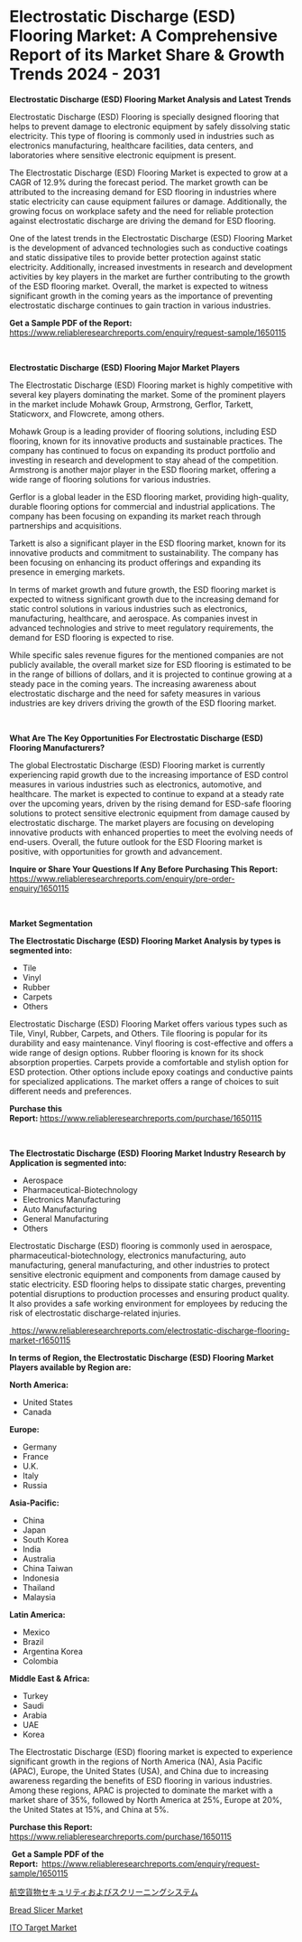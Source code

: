 <p><h1>Electrostatic Discharge (ESD) Flooring Market: A Comprehensive Report of its Market Share & Growth Trends 2024 - 2031</h1></p><p><strong>Electrostatic Discharge (ESD) Flooring Market Analysis and Latest Trends</strong></p>
<p><p>Electrostatic Discharge (ESD) Flooring is specially designed flooring that helps to prevent damage to electronic equipment by safely dissolving static electricity. This type of flooring is commonly used in industries such as electronics manufacturing, healthcare facilities, data centers, and laboratories where sensitive electronic equipment is present.</p><p>The Electrostatic Discharge (ESD) Flooring Market is expected to grow at a CAGR of 12.9% during the forecast period. The market growth can be attributed to the increasing demand for ESD flooring in industries where static electricity can cause equipment failures or damage. Additionally, the growing focus on workplace safety and the need for reliable protection against electrostatic discharge are driving the demand for ESD flooring.</p><p>One of the latest trends in the Electrostatic Discharge (ESD) Flooring Market is the development of advanced technologies such as conductive coatings and static dissipative tiles to provide better protection against static electricity. Additionally, increased investments in research and development activities by key players in the market are further contributing to the growth of the ESD flooring market. Overall, the market is expected to witness significant growth in the coming years as the importance of preventing electrostatic discharge continues to gain traction in various industries.</p></p>
<p><strong>Get a Sample PDF of the Report:&nbsp;</strong> <a href="https://www.reliableresearchreports.com/enquiry/request-sample/1650115">https://www.reliableresearchreports.com/enquiry/request-sample/1650115</a></p>
<p>&nbsp;</p>
<p><strong>Electrostatic Discharge (ESD) Flooring Major Market Players</strong></p>
<p><p>The Electrostatic Discharge (ESD) Flooring market is highly competitive with several key players dominating the market. Some of the prominent players in the market include Mohawk Group, Armstrong, Gerflor, Tarkett, Staticworx, and Flowcrete, among others.</p><p>Mohawk Group is a leading provider of flooring solutions, including ESD flooring, known for its innovative products and sustainable practices. The company has continued to focus on expanding its product portfolio and investing in research and development to stay ahead of the competition. Armstrong is another major player in the ESD flooring market, offering a wide range of flooring solutions for various industries.</p><p>Gerflor is a global leader in the ESD flooring market, providing high-quality, durable flooring options for commercial and industrial applications. The company has been focusing on expanding its market reach through partnerships and acquisitions.</p><p>Tarkett is also a significant player in the ESD flooring market, known for its innovative products and commitment to sustainability. The company has been focusing on enhancing its product offerings and expanding its presence in emerging markets.</p><p>In terms of market growth and future growth, the ESD flooring market is expected to witness significant growth due to the increasing demand for static control solutions in various industries such as electronics, manufacturing, healthcare, and aerospace. As companies invest in advanced technologies and strive to meet regulatory requirements, the demand for ESD flooring is expected to rise.</p><p>While specific sales revenue figures for the mentioned companies are not publicly available, the overall market size for ESD flooring is estimated to be in the range of billions of dollars, and it is projected to continue growing at a steady pace in the coming years. The increasing awareness about electrostatic discharge and the need for safety measures in various industries are key drivers driving the growth of the ESD flooring market.</p></p>
<p>&nbsp;</p>
<p><strong>What Are The Key Opportunities For Electrostatic Discharge (ESD) Flooring Manufacturers?</strong></p>
<p><p>The global Electrostatic Discharge (ESD) Flooring market is currently experiencing rapid growth due to the increasing importance of ESD control measures in various industries such as electronics, automotive, and healthcare. The market is expected to continue to expand at a steady rate over the upcoming years, driven by the rising demand for ESD-safe flooring solutions to protect sensitive electronic equipment from damage caused by electrostatic discharge. The market players are focusing on developing innovative products with enhanced properties to meet the evolving needs of end-users. Overall, the future outlook for the ESD Flooring market is positive, with opportunities for growth and advancement.</p></p>
<p><strong>Inquire or Share Your Questions If Any Before Purchasing This Report:</strong> <a href="https://www.reliableresearchreports.com/enquiry/pre-order-enquiry/1650115">https://www.reliableresearchreports.com/enquiry/pre-order-enquiry/1650115</a></p>
<p>&nbsp;</p>
<p><strong>Market Segmentation</strong></p>
<p><strong>The Electrostatic Discharge (ESD) Flooring Market Analysis by types is segmented into:</strong></p>
<p><ul><li>Tile</li><li>Vinyl</li><li>Rubber</li><li>Carpets</li><li>Others</li></ul></p>
<p><p>Electrostatic Discharge (ESD) Flooring Market offers various types such as Tile, Vinyl, Rubber, Carpets, and Others. Tile flooring is popular for its durability and easy maintenance. Vinyl flooring is cost-effective and offers a wide range of design options. Rubber flooring is known for its shock absorption properties. Carpets provide a comfortable and stylish option for ESD protection. Other options include epoxy coatings and conductive paints for specialized applications. The market offers a range of choices to suit different needs and preferences.</p></p>
<p><strong>Purchase this Report:&nbsp;</strong><a href="https://www.reliableresearchreports.com/purchase/1650115">https://www.reliableresearchreports.com/purchase/1650115</a></p>
<p>&nbsp;</p>
<p><strong>The Electrostatic Discharge (ESD) Flooring Market Industry Research by Application is segmented into:</strong></p>
<p><ul><li>Aerospace</li><li>Pharmaceutical-Biotechnology</li><li>Electronics Manufacturing</li><li>Auto Manufacturing</li><li>General Manufacturing</li><li>Others</li></ul></p>
<p><p>Electrostatic Discharge (ESD) flooring is commonly used in aerospace, pharmaceutical-biotechnology, electronics manufacturing, auto manufacturing, general manufacturing, and other industries to protect sensitive electronic equipment and components from damage caused by static electricity. ESD flooring helps to dissipate static charges, preventing potential disruptions to production processes and ensuring product quality. It also provides a safe working environment for employees by reducing the risk of electrostatic discharge-related injuries.</p></p>
<p><a href="https://www.reliableresearchreports.com/electrostatic-discharge-flooring-market-r1650115">&nbsp;https://www.reliableresearchreports.com/electrostatic-discharge-flooring-market-r1650115</a></p>
<p><strong>In terms of Region, the Electrostatic Discharge (ESD) Flooring Market Players available by Region are:</strong></p>
<p>
    <p> <strong> North America: </strong>
        <ul>
            <li>United States</li>
            <li>Canada</li>
        </ul>
        </p> 
    <p> <strong> Europe: </strong>
        <ul>
            <li>Germany</li>
            <li>France</li>
            <li>U.K.</li>
            <li>Italy</li>
            <li>Russia</li>
        </ul>
        </p> 
    <p> <strong> Asia-Pacific: </strong>
        <ul>
            <li>China</li>
            <li>Japan</li>
            <li>South Korea</li>
            <li>India</li>
            <li>Australia</li>
            <li>China Taiwan</li>
            <li>Indonesia</li>
            <li>Thailand</li>
            <li>Malaysia</li>
        </ul>
        </p> 
    <p> <strong> Latin America: </strong>
        <ul>
            <li>Mexico</li>
            <li>Brazil</li>
            <li>Argentina Korea</li>
            <li>Colombia</li>
        </ul>
        </p> 
    <p> <strong> Middle East & Africa: </strong>
        <ul>
            <li>Turkey</li>
            <li>Saudi</li>
            <li>Arabia</li>
            <li>UAE</li>
            <li>Korea</li>
        </ul>
    </p>
    </p>
<p><p>The Electrostatic Discharge (ESD) flooring market is expected to experience significant growth in the regions of North America (NA), Asia Pacific (APAC), Europe, the United States (USA), and China due to increasing awareness regarding the benefits of ESD flooring in various industries. Among these regions, APAC is projected to dominate the market with a market share of 35%, followed by North America at 25%, Europe at 20%, the United States at 15%, and China at 5%.</p></p>
<p><strong>Purchase this Report: </strong><a href="https://www.reliableresearchreports.com/purchase/1650115">https://www.reliableresearchreports.com/purchase/1650115</a></p>
<p>&nbsp;<strong>Get a Sample PDF of the Report:&nbsp;&nbsp;</strong><a href="https://www.reliableresearchreports.com/enquiry/request-sample/1650115">https://www.reliableresearchreports.com/enquiry/request-sample/1650115</a></p>
<p><strong></strong></p>
<p><p><a href="https://github.com/zjkmgcs938405/Market-Research-Report-List-2/blob/main/644812765156.md">航空貨物セキュリティおよびスクリーニングシステム</a></p><p><a href="https://www.linkedin.com/pulse/bread-slicernbspmarket-focuses-market-share-size-projected-jr0ke">Bread Slicer Market</a></p><p><a href="https://www.linkedin.com/pulse/ito-target-market-trends-analysis-forecasted-period-2024-2031-fgjse">ITO Target Market</a></p></p>
